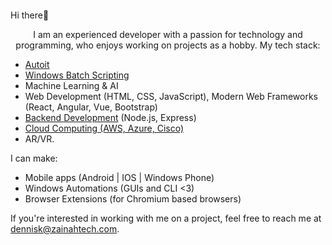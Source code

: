 
<h4 align="center"></h4>  
  Hi there👋
<p align="center">  
I am an experienced developer with a passion for technology and programming, who enjoys working on projects as a hobby.
My tech stack:

- [Autoit](https://www.autoitscript.com/site/)
- [Windows Batch Scripting](https://en.wikibooks.org/wiki/Windows_Batch_Scripting)
- Machine Learning & AI
- Web Development (HTML, CSS, JavaScript), Modern Web Frameworks (React, Angular, Vue, Bootstrap)
- [Backend Development](https://en.wikibooks.org/wiki/Web_Development/What_is_a_backend?) (Node.js, Express)
- [Cloud Computing (AWS, Azure, Cisco)](https://en.wikibooks.org/wiki/Intellectual_Property_and_the_Internet/Cloud_computing)
- AR/VR.

I can make:
- Mobile apps (Android | IOS | Windows Phone)
- Windows Automations (GUIs and CLI <3)
- Browser Extensions (for Chromium based browsers)
  
If you're interested in working with me on a project, feel free to reach me at dennisk@zainahtech.com. 

</p>
